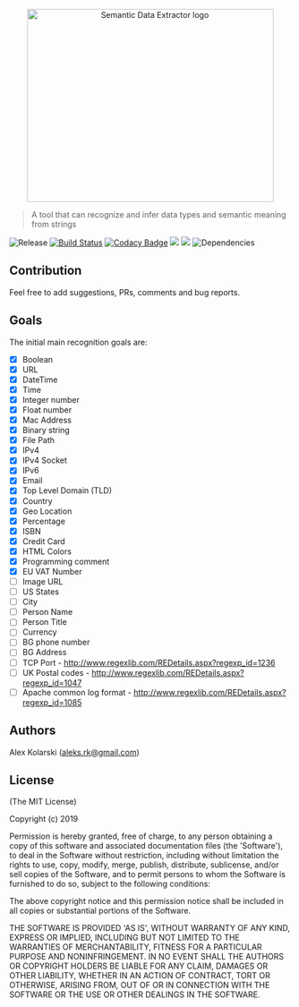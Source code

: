 <p align="center">
  <img width="440" height="345" src="https://raw.githubusercontent.com/kolarski/semanticDataExtractor/master/logo.png?raw=true" alt="Semantic Data Extractor logo">
</p>

> A tool that can recognize and infer data types and semantic meaning from strings

![Release](https://img.shields.io/github/release/kolarski/semanticDataExtractor.svg) [![Build Status](https://travis-ci.org/kolarski/semanticDataExtractor.svg?branch=master)](https://travis-ci.org/kolarski/semanticDataExtractor) [![Codacy Badge](https://api.codacy.com/project/badge/Grade/246f318de5194047afde4532bd8d186c)](https://www.codacy.com/app/kolarski/semanticDataExtractor?utm_source=github.com&utm_medium=referral&utm_content=kolarski/semanticDataExtractor&utm_campaign=Badge_Grade) <a href="https://codeclimate.com/github/kolarski/semanticDataExtractor/maintainability"><img src="https://api.codeclimate.com/v1/badges/3afb0d6655605a004c11/maintainability" /></a> <a href="https://codeclimate.com/github/kolarski/semanticDataExtractor/test_coverage"><img src="https://api.codeclimate.com/v1/badges/3afb0d6655605a004c11/test_coverage" /></a> ![Dependencies](https://img.shields.io/david/kolarski/semanticDataExtractor.svg)

## Contribution

Feel free to add suggestions, PRs, comments and bug reports.

## Goals

The initial main recognition goals are:

- [x] Boolean
- [x] URL
- [x] DateTime
- [x] Time
- [x] Integer number
- [x] Float number
- [x] Mac Address
- [x] Binary string
- [x] File Path
- [x] IPv4
- [x] IPv4 Socket
- [x] IPv6
- [x] Email
- [x] Top Level Domain (TLD)
- [x] Country
- [x] Geo Location
- [x] Percentage
- [x] ISBN
- [x] Credit Card
- [x] HTML Colors
- [x] Programming comment
- [x] EU VAT Number
- [ ] Image URL
- [ ] US States
- [ ] City
- [ ] Person Name
- [ ] Person Title
- [ ] Currency
- [ ] BG phone number
- [ ] BG Address
- [ ] TCP Port - http://www.regexlib.com/REDetails.aspx?regexp_id=1236
- [ ] UK Postal codes - http://www.regexlib.com/REDetails.aspx?regexp_id=1047
- [ ] Apache common log format - http://www.regexlib.com/REDetails.aspx?regexp_id=1085

## Authors

Alex Kolarski (aleks.rk@gmail.com)

## License

(The MIT License)

Copyright (c) 2019

Permission is hereby granted, free of charge, to any person obtaining
a copy of this software and associated documentation files (the
'Software'), to deal in the Software without restriction, including
without limitation the rights to use, copy, modify, merge, publish,
distribute, sublicense, and/or sell copies of the Software, and to
permit persons to whom the Software is furnished to do so, subject to
the following conditions:

The above copyright notice and this permission notice shall be
included in all copies or substantial portions of the Software.

THE SOFTWARE IS PROVIDED 'AS IS', WITHOUT WARRANTY OF ANY KIND,
EXPRESS OR IMPLIED, INCLUDING BUT NOT LIMITED TO THE WARRANTIES OF
MERCHANTABILITY, FITNESS FOR A PARTICULAR PURPOSE AND NONINFRINGEMENT.
IN NO EVENT SHALL THE AUTHORS OR COPYRIGHT HOLDERS BE LIABLE FOR ANY
CLAIM, DAMAGES OR OTHER LIABILITY, WHETHER IN AN ACTION OF CONTRACT,
TORT OR OTHERWISE, ARISING FROM, OUT OF OR IN CONNECTION WITH THE
SOFTWARE OR THE USE OR OTHER DEALINGS IN THE SOFTWARE.
